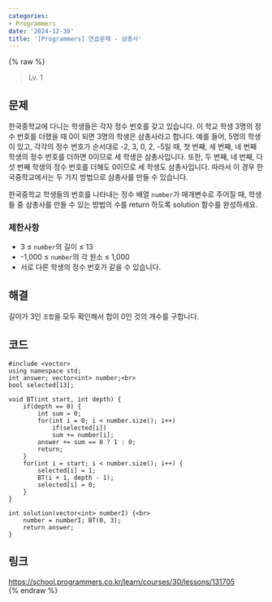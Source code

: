 ```yaml
---
categories:
- Programmers
date: '2024-12-30'
title: '[Programmers] 연습문제 - 삼총사'
---
```


{% raw %}
> Lv. 1<br>

## 문제
한국중학교에 다니는 학생들은 각자 정수 번호를 갖고 있습니다. 이 학교 학생 3명의 정수 번호를 더했을 때 0이 되면 3명의 학생은 삼총사라고 합니다. 예를 들어, 5명의 학생이 있고, 각각의 정수 번호가 순서대로 -2, 3, 0, 2, -5일 때, 첫 번째, 세 번째, 네 번째 학생의 정수 번호를 더하면 0이므로 세 학생은 삼총사입니다. 또한, 두 번째, 네 번째, 다섯 번째 학생의 정수 번호를 더해도 0이므로 세 학생도 삼총사입니다. 따라서 이 경우 한국중학교에서는 두 가지 방법으로 삼총사를 만들 수 있습니다.

한국중학교 학생들의 번호를 나타내는 정수 배열  `number`가 매개변수로 주어질 때, 학생들 중 삼총사를 만들 수 있는 방법의 수를 return 하도록 solution 함수를 완성하세요.

### 제한사항
-   3 ≤  `number`의 길이 ≤ 13
-   -1,000 ≤  `number`의 각 원소 ≤ 1,000
-   서로 다른 학생의 정수 번호가 같을 수 있습니다.

## 해결
길이가 3인 `조합`을 모두 확인해서 합이 0인 것의 개수를 구합니다.

## 코드
```
#include <vector>
using namespace std;
int answer; vector<int> number;<br>
bool selected[13];

void BT(int start, int depth) {
    if(depth == 0) {
        int sum = 0;
        for(int i = 0; i < number.size(); i++)
            if(selected[i])
            sum += number[i];
        answer += sum == 0 ? 1 : 0;
        return;
    }
    for(int i = start; i < number.size(); i++) {
        selected[i] = 1;
        BT(i + 1, depth - 1);
        selected[i] = 0;
    }
}

int solution(vector<int> numberI) {<br>
    number = numberI; BT(0, 3);
    return answer;
}
```

## 링크
https://school.programmers.co.kr/learn/courses/30/lessons/131705<br>
{% endraw %}